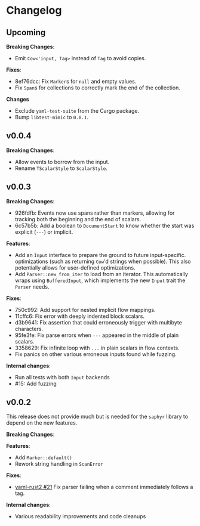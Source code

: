 # Changelog

## Upcoming

**Breaking Changes**:

- Emit `Cow<'input, Tag>` instead of `Tag` to avoid copies.

**Fixes**:

- 8ef76dcc: Fix `Marker`s for `null` and empty values.
- Fix `Span`s for collections to correctly mark the end of the collection.

**Changes**

- Exclude `yaml-test-suite` from the Cargo package.
- Bump `libtest-mimic` to `0.8.1`.

## v0.0.4

**Breaking Changes**:

- Allow events to borrow from the input.
- Rename `TScalarStyle` to `ScalarStyle`.

## v0.0.3

**Breaking Changes**:

- 926fdfb: Events now use spans rather than markers, allowing for tracking both
  the beginning and the end of scalars.
- 6c57b5b: Add a boolean to `DocumentStart` to know whether the start was
  explicit (`---`) or implicit.

**Features**:

- Add an `Input` interface to prepare the ground to future input-specific.
  optimizations (such as returning `Cow`'d strings when possible). This also
  potentially allows for user-defined optimizations.
- Add `Parser::new_from_iter` to load from an iterator. This automatically
  wraps using `BufferedInput`, which implements the new `Input` trait the
  `Parser` needs.

**Fixes**:

- 750c992: Add support for nested implicit flow mappings.
- 11cffc6: Fix error with deeply indented block scalars.
- d3b9641: Fix assertion that could erroneously trigger with multibyte
  characters.
- 95fe3fe: Fix parse errors when `---` appeared in the middle of plain scalars.
- 3358629: Fix infinite loop with `...` in plain scalars in flow contexts.
- Fix panics on other various erroneous inputs found while fuzzing.

**Internal changes**:

- Run all tests with both `Input` backends
- #15: Add fuzzing

## v0.0.2

This release does not provide much but is needed for the `saphyr` library to
depend on the new features.

**Breaking Changes**:

**Features**:
- Add `Marker::default()`
- Rework string handling in `ScanError`

**Fixes**:
- [yaml-rust2 #21](https://github.com/Ethiraric/yaml-rust2/issues/21#issuecomment-2053513507)
  Fix parser failing when a comment immediately follows a tag.

**Internal changes**:
- Various readability improvements and code cleanups
